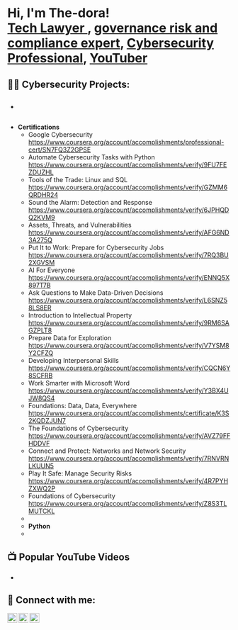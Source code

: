 <h1>Hi, I'm The-dora! <br/><a href="https://github.com/the-dora">Tech Lawyer </a>, <a href="www.linkedin.com/in/ivie-theodora-omobude-90940b234"> governance risk and compliance expert</a>, <a href="www.linkedin.com/in/ivie-theodora-omobude-90940b234"> Cybersecurity Professional</a>, <a href="https://www.youtube.com/@ivieomobude9016">YouTuber</a></h1>

<h2>👨‍💻 Cybersecurity Projects:</h2>

- <b></b>
  - 
- <b>Certifications</b>
  - Google Cybersecurity https://www.coursera.org/account/accomplishments/professional-cert/SN7FQ3Z2GPSE
  - Automate Cybersecurity Tasks with Python https://www.coursera.org/account/accomplishments/verify/9FU7FEZDUZHL
  - Tools of the Trade: Linux and SQL https://www.coursera.org/account/accomplishments/verify/GZMM6QRDHR24
  - Sound the Alarm: Detection and Response https://www.coursera.org/account/accomplishments/verify/6JPHQDQ2KVM9
  - Assets, Threats, and Vulnerabilities https://www.coursera.org/account/accomplishments/verify/AFG6ND3A275Q
  - Put It to Work: Prepare for Cybersecurity Jobs https://www.coursera.org/account/accomplishments/verify/7RQ3BU2XGVSM
  - AI For Everyone https://www.coursera.org/account/accomplishments/verify/ENNQ5X897T7B
  - Ask Questions to Make Data-Driven Decisions https://www.coursera.org/account/accomplishments/verify/L6SNZ58LS8ER
  - Introduction to Intellectual Property https://www.coursera.org/account/accomplishments/verify/9RM6SAGZPLT8
  - Prepare Data for Exploration https://www.coursera.org/account/accomplishments/verify/V7YSM8Y2CFZQ
  - Developing Interpersonal Skills https://www.coursera.org/account/accomplishments/verify/CQCN6Y8SCFRB
  - Work Smarter with Microsoft Word https://www.coursera.org/account/accomplishments/verify/Y3BX4UJW8QS4
  - Foundations: Data, Data, Everywhere https://www.coursera.org/account/accomplishments/certificate/K3S2KQDZJUN7
  - The Foundations of Cybersecurity https://www.coursera.org/account/accomplishments/verify/AVZ79FFHDDVF
  - Connect and Protect: Networks and Network Security https://www.coursera.org/account/accomplishments/verify/7RNVRNLKUUN5
  - Play It Safe: Manage Security Risks https://www.coursera.org/account/accomplishments/verify/4R7PYHZXWQ2P
  - Foundations of Cybersecurity https://www.coursera.org/account/accomplishments/verify/Z8S3TLMUTCKL
  - 
  - <b>Python</b>
  - 
<h2>📺 Popular YouTube Videos</h2>

- 

<h2> 🤳 Connect with me:</h2>

[<img align="left" alt="the-dora | YouTube" width="22px" src="https://cdn.jsdelivr.net/npm/simple-icons@v3/icons/youtube.svg" />][youtube]
[<img align="left" alt="the-dora | LinkedIn" width="22px" src="https://cdn.jsdelivr.net/npm/simple-icons@v3/icons/linkedin.svg" />][linkedin]
[<img align="left" alt="the-dora | Instagram" width="22px" src="https://cdn.jsdelivr.net/npm/simple-icons@v3/icons/instagram.svg" />][instagram]

[youtube]: https://www.youtube.com/@ivieomobude9016
[instagram]:https://www.instagram.com/th_odora/
[linkedin]: www.linkedin.com/in/ivie-theodora-omobude-90940b234

<!--
**The-dora/The-dora** is a ✨ _special_ ✨ repository because its `README.md` (this file) appears on your GitHub profile.

Here are some ideas to get you started:

- 🔭 I’m currently working on ...
- 🌱 I’m currently learning ...
- 👯 I’m looking to collaborate on ...
- 🤔 I’m looking for help with ...
- 💬 Ask me about ...
- 📫 How to reach me: ...
- 😄 Pronouns: ...
- ⚡ Fun fact: ...
-->
